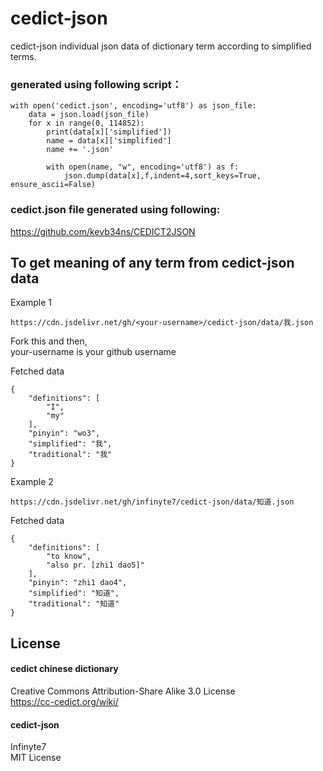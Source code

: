 # cedict-json

cedict-json individual json data of dictionary term according to simplified terms.

### generated using following script：
```
with open('cedict.json', encoding='utf8') as json_file:
    data = json.load(json_file)
    for x in range(0, 114852):
        print(data[x]['simplified'])
        name = data[x]['simplified']
        name += '.json'
        
        with open(name, "w", encoding='utf8') as f:
            json.dump(data[x],f,indent=4,sort_keys=True, ensure_ascii=False)
```
 
### cedict.json file generated using following:
https://github.com/kevb34ns/CEDICT2JSON

## To get meaning of any term from cedict-json data
Example 1
```
https://cdn.jsdelivr.net/gh/<your-username>/cedict-json/data/我.json
```
Fork this and then, <br>
your-username is your github username

Fetched data
```
{
    "definitions": [
        "I",
        "my"
    ],
    "pinyin": "wo3",
    "simplified": "我",
    "traditional": "我"
}
```
Example 2
```
https://cdn.jsdelivr.net/gh/infinyte7/cedict-json/data/知道.json
```
Fetched data
```
{
    "definitions": [
        "to know",
        "also pr. [zhi1 dao5]"
    ],
    "pinyin": "zhi1 dao4",
    "simplified": "知道",
    "traditional": "知道"
}
```

## License
#### cedict chinese dictionary
Creative Commons Attribution-Share Alike 3.0 License
<br>https://cc-cedict.org/wiki/

#### cedict-json
Infinyte7
<br>MIT License
